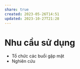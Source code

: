 ```yaml
---
share: true
created: 2023-05-26T14:51
updated: 2023-10-27T21:28
---
```

# Nhu cầu sử dụng
- Tổ chức các buổi gặp mặt
- Nghiên cứu
